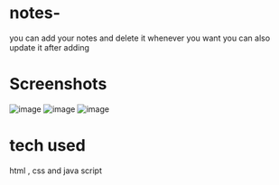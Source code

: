 # notes-
you can add your notes and delete it whenever you want you can also update it after adding 
# Screenshots
![image](https://user-images.githubusercontent.com/81671650/131637352-a69e378e-38df-45f3-8d35-897c22486980.png)
![image](https://user-images.githubusercontent.com/81671650/131637404-aa89b2f8-046d-4f3f-a6b1-41bbf6b9f6a8.png)
![image](https://user-images.githubusercontent.com/81671650/131637453-2841728e-3a65-4e8c-b857-a33b7021eb1b.png)
# tech used 
html , css and java script



